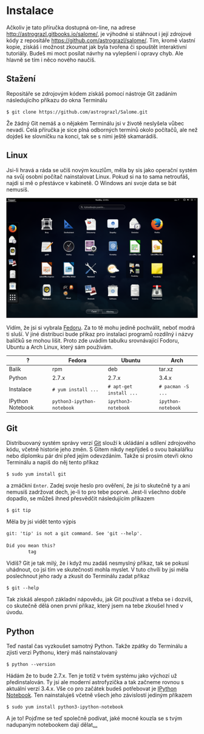 # Instalace

Ačkoliv je tato příručka dostupná on-line, na adrese 
<http://astrograzl.gitbooks.io/salome/>, je výhodné si stáhnout i její 
zdrojové kódy z repositáře <https://github.com/astrograzl/salome/>. 
Tím, kromě vlastní kopie, získáš i možnost zkoumat jak byla tvořena 
či spouštět interaktivní tutoriály. Budeš mi moct posílat návrhy na 
vylepšení i opravy chyb. Ale hlavně se tím i něco nového naučíš.


## Stažení

Repositáře se zdrojovým kódem získáš pomocí nástroje Git zadáním 
následujícího příkazu do okna Terminálu

	$ git clone https://github.com/astrograzl/Salome.git

Že žádný Git nemáš a o nějakém Terminálu jsi v životě neslyšela vůbec 
nevadí. Celá příručka je sice plná odborných termínů okolo počítačů, 
ale než dojdeš ke slovníčku na konci, tak se s nimi ještě skamarádíš.


## Linux

Jsi-li hravá a ráda se učíš novým kouzlům, měla by sis jako operační 
systém na svůj osobní počítač nainstalovat Linux. Pokud si na to sama 
netroufáš, najdi si mě o přestávce v kabinetě. O Windows ani svoje data 
se bát nemusíš.

![Fedora](screenshots/fedora.png)

Vidím, že jsi si vybrala [Fedoru](https://getfedora.org). Za to tě mohu 
jedině pochválit, neboť modrá ti sluší. V jiné distribuci bude příkaz 
pro instalaci programů rozdílný i názvy balíčků se mohou lišit. Proto 
zde uvádím tabulku srovnávající Fodoru, Ubuntu a Arch Linux, který sám 
používám.

| ? | Fedora | Ubuntu | Arch |
|---|--------|--------|------| 
| Balík | rpm |  deb | tar.xz |
| Python | 2.7.x | 2.7.x | 3.4.x |
| Instalace | `# yum install ...` | `# apt-get install ...` | `# pacman -S ...` |
| IPython Notebook | `python3-ipython-notebook` | `ipython3-notebook` | `ipython-notebook` |


## Git

Distribuovaný systém správy verzí [Git](https://git-scm.org) slouží k 
ukládání a sdílení zdrojového kódu, včetně historie jeho změn. S Gitem 
nikdy nepřijdeš o svou bakalářku nebo diplomku pár dní před jejím 
odevzdáním. Takže si prosím otevři okno Terminálu a napiš do něj tento 
příkaz

	$ sudo yum install git

a zmáčkni `Enter`. Zadej svoje heslo pro ověření, že jsi to skutečně ty 
a ani nemusíš zadržovat dech, je-li to pro tebe poprvé. Jest-li všechno 
dobře dopadlo, se můžeš ihned přesvědčit následujícím příkazem

	$ git tip

Měla by jsi vidět tento výpis

```
git: 'tip' is not a git command. See 'git --help'.

Did you mean this?
        tag
```

Vidíš? Git je tak milý, že i když mu zadáš nesmyslný příkaz, tak se 
pokusí uhádnout, co jsi tím ve skutečnosti mohla myslet. V tuto chvíli 
by jsi měla poslechnout jeho rady a zkusit do Terminálu zadat příkaz

	$ git --help

Tak získáš alespoň základní nápovědu, jak Git používat a třeba se i 
dozvíš, co skutečně dělá onen první příkaz, který jsem na tebe zkoušel 
hned v úvodu.


## Python

Teď nastal čas vyzkoušet samotný Python. Takže zpátky do Terminálu a 
zjisti verzi Pythonu, který máš nainstalovaný

	$ python --version

Hádám že to bude 2.7.x. Ten je totiž v tvém systému jako výchozí už 
předinstalován. Ty jsi ale moderní astrofyzička a tak začneme rovnou s 
aktuální verzí 3.4.x. Vše co pro začátek budeš potřebovat je
[IPython Notebook](http://ipython.org/notebook.html). Ten nainstaluješ 
včetně všech jeho závislostí jediným příkazem

	$ sudo yum install python3-ipython-notebook

A je to! Pojďme se teď společně podívat, jaké mocné kouzla se s tvým 
nadupaným notebookem dají dělat[...](NOTEBOOK.md)
